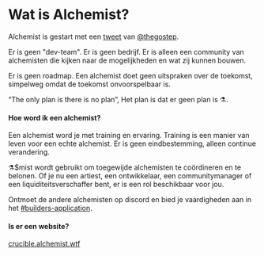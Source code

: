 # Wat is Alchemist?

Alchemist is gestart met een [tweet](https://twitter.com/thegostep/status/1358159173440184322?s=20) van [@thegostep](https://twitter.com/thegostep).

Er is geen "dev-team". Er is geen bedrijf. Er is alleen een community van alchemisten die kijken naar de mogelijkheden en wat zij kunnen bouwen.

Er is geen roadmap. Een alchemist doet geen uitspraken over de toekomst, simpelweg omdat de toekomst onvoorspelbaar is.

“The only plan is there is no plan”, Het plan is dat er geen plan is ⚗️.

#### **Hoe word ik een alchemist?**

Een alchemist word je met training en ervaring. Training is een manier van leven voor een echte alchemist. Er is geen eindbestemming, alleen continue verandering.

⚗️$mist wordt gebruikt om toegewijde alchemisten te coördineren en te belonen. Of je nu een artiest, een ontwikkelaar, een communitymanager of een liquiditeitsverschaffer bent, er is een rol beschikbaar voor jou.

Ontmoet de andere alchemisten op discord en bied je vaardigheden aan in het [\#builders-application](https://discord.com/channels/812035504869998644/812324390082969620).

#### **Is er een website?**

[crucible.alchemist.wtf](https://crucible.alchemist.wtf/)

